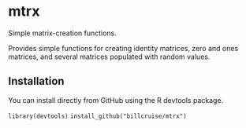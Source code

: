 # mtrx
Simple matrix-creation functions.

Provides simple functions for creating identity matrices, zero and ones matrices, and several matrices populated with random values.

## Installation

You can install directly from GitHub using the R devtools package.

`library(devtools)`
`install_github("billcruise/mtrx")`

